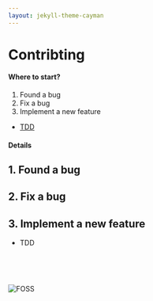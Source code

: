 ```yaml
--- 
layout: jekyll-theme-cayman 
---  
```


# Contribting


#### Where to start?

1. Found a bug
2. Fix a bug
3. Implement a new feature

* [TDD]() 


#### Details
## 1. Found a bug

## 2. Fix a bug

## 3. Implement a new feature


* TDD



<p>&nbsp;</p>
<p>&nbsp;</p>

![FOSS](https://github.com/malike/malike.github.io/blob/master/images/foss.jpg?raw=true)

